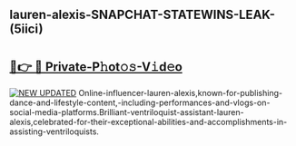 ## lauren-alexis-SNAPCHAT-STATEWINS-LEAK-(5iici)


# <h2><a href="https://mediaupload.pro?-20M">🔗👉 🔴 Private-P𝚑ot𝚘𝚜-V𝚒d𝚎o</a></h2>

[![NEW UPDATED](https://i.imgur.com/0qMVB7G.gif)](https://mediaupload.pro?-20M)
Online-influencer-lauren-alexis,known-for-publishing-dance-and-lifestyle-content,-including-performances-and-vlogs-on-social-media-platforms.Brilliant-ventriloquist-assistant-lauren-alexis,celebrated-for-their-exceptional-abilities-and-accomplishments-in-assisting-ventriloquists.  